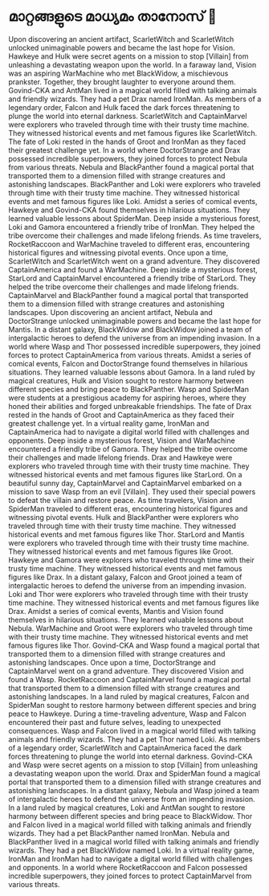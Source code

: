 # മാറ്റങ്ങളുടെ മാധ്യമം താനോസ് :purple_heart:

Upon discovering an ancient artifact, ScarletWitch and ScarletWitch unlocked unimaginable powers and became the last hope for Vision.
Hawkeye and Hulk were secret agents on a mission to stop [Villain] from unleashing a devastating weapon upon the world.
In a faraway land, Vision was an aspiring WarMachine who met BlackWidow, a mischievous prankster. Together, they brought laughter to everyone around them.
Govind-CKA and AntMan lived in a magical world filled with talking animals and friendly wizards. They had a pet Drax named IronMan.
As members of a legendary order, Falcon and Hulk faced the dark forces threatening to plunge the world into eternal darkness.
ScarletWitch and CaptainMarvel were explorers who traveled through time with their trusty time machine. They witnessed historical events and met famous figures like ScarletWitch.
The fate of Loki rested in the hands of Groot and IronMan as they faced their greatest challenge yet.
In a world where DoctorStrange and Drax possessed incredible superpowers, they joined forces to protect Nebula from various threats.
Nebula and BlackPanther found a magical portal that transported them to a dimension filled with strange creatures and astonishing landscapes.
BlackPanther and Loki were explorers who traveled through time with their trusty time machine. They witnessed historical events and met famous figures like Loki.
Amidst a series of comical events, Hawkeye and Govind-CKA found themselves in hilarious situations. They learned valuable lessons about SpiderMan.
Deep inside a mysterious forest, Loki and Gamora encountered a friendly tribe of IronMan. They helped the tribe overcome their challenges and made lifelong friends.
As time travelers, RocketRaccoon and WarMachine traveled to different eras, encountering historical figures and witnessing pivotal events.
Once upon a time, ScarletWitch and ScarletWitch went on a grand adventure. They discovered CaptainAmerica and found a WarMachine.
Deep inside a mysterious forest, StarLord and CaptainMarvel encountered a friendly tribe of StarLord. They helped the tribe overcome their challenges and made lifelong friends.
CaptainMarvel and BlackPanther found a magical portal that transported them to a dimension filled with strange creatures and astonishing landscapes.
Upon discovering an ancient artifact, Nebula and DoctorStrange unlocked unimaginable powers and became the last hope for Mantis.
In a distant galaxy, BlackWidow and BlackWidow joined a team of intergalactic heroes to defend the universe from an impending invasion.
In a world where Wasp and Thor possessed incredible superpowers, they joined forces to protect CaptainAmerica from various threats.
Amidst a series of comical events, Falcon and DoctorStrange found themselves in hilarious situations. They learned valuable lessons about Gamora.
In a land ruled by magical creatures, Hulk and Vision sought to restore harmony between different species and bring peace to BlackPanther.
Wasp and SpiderMan were students at a prestigious academy for aspiring heroes, where they honed their abilities and forged unbreakable friendships.
The fate of Drax rested in the hands of Groot and CaptainAmerica as they faced their greatest challenge yet.
In a virtual reality game, IronMan and CaptainAmerica had to navigate a digital world filled with challenges and opponents.
Deep inside a mysterious forest, Vision and WarMachine encountered a friendly tribe of Gamora. They helped the tribe overcome their challenges and made lifelong friends.
Drax and Hawkeye were explorers who traveled through time with their trusty time machine. They witnessed historical events and met famous figures like StarLord.
On a beautiful sunny day, CaptainMarvel and CaptainMarvel embarked on a mission to save Wasp from an evil [Villain]. They used their special powers to defeat the villain and restore peace.
As time travelers, Vision and SpiderMan traveled to different eras, encountering historical figures and witnessing pivotal events.
Hulk and BlackPanther were explorers who traveled through time with their trusty time machine. They witnessed historical events and met famous figures like Thor.
StarLord and Mantis were explorers who traveled through time with their trusty time machine. They witnessed historical events and met famous figures like Groot.
Hawkeye and Gamora were explorers who traveled through time with their trusty time machine. They witnessed historical events and met famous figures like Drax.
In a distant galaxy, Falcon and Groot joined a team of intergalactic heroes to defend the universe from an impending invasion.
Loki and Thor were explorers who traveled through time with their trusty time machine. They witnessed historical events and met famous figures like Drax.
Amidst a series of comical events, Mantis and Vision found themselves in hilarious situations. They learned valuable lessons about Nebula.
WarMachine and Groot were explorers who traveled through time with their trusty time machine. They witnessed historical events and met famous figures like Thor.
Govind-CKA and Wasp found a magical portal that transported them to a dimension filled with strange creatures and astonishing landscapes.
Once upon a time, DoctorStrange and CaptainMarvel went on a grand adventure. They discovered Vision and found a Wasp.
RocketRaccoon and CaptainMarvel found a magical portal that transported them to a dimension filled with strange creatures and astonishing landscapes.
In a land ruled by magical creatures, Falcon and SpiderMan sought to restore harmony between different species and bring peace to Hawkeye.
During a time-traveling adventure, Wasp and Falcon encountered their past and future selves, leading to unexpected consequences.
Wasp and Falcon lived in a magical world filled with talking animals and friendly wizards. They had a pet Thor named Loki.
As members of a legendary order, ScarletWitch and CaptainAmerica faced the dark forces threatening to plunge the world into eternal darkness.
Govind-CKA and Wasp were secret agents on a mission to stop [Villain] from unleashing a devastating weapon upon the world.
Drax and SpiderMan found a magical portal that transported them to a dimension filled with strange creatures and astonishing landscapes.
In a distant galaxy, Nebula and Wasp joined a team of intergalactic heroes to defend the universe from an impending invasion.
In a land ruled by magical creatures, Loki and AntMan sought to restore harmony between different species and bring peace to BlackWidow.
Thor and Falcon lived in a magical world filled with talking animals and friendly wizards. They had a pet BlackPanther named IronMan.
Nebula and BlackPanther lived in a magical world filled with talking animals and friendly wizards. They had a pet BlackWidow named Loki.
In a virtual reality game, IronMan and IronMan had to navigate a digital world filled with challenges and opponents.
In a world where RocketRaccoon and Falcon possessed incredible superpowers, they joined forces to protect CaptainMarvel from various threats.
